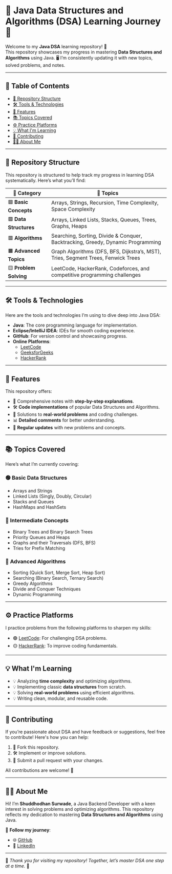 # 🌟 **Java Data Structures and Algorithms (DSA) Learning Journey** 🌟

Welcome to my **Java DSA** learning repository! 🚀  
This repository showcases my progress in mastering **Data Structures and Algorithms** using Java. 🖥️ I’m consistently updating it with new topics, solved problems, and notes.

---

## 📑 **Table of Contents**

- [📂 Repository Structure](#-repository-structure)
- [🛠️ Tools & Technologies](#️-tools--technologies)
- [🌟 Features](#-features)
- [📚 Topics Covered](#-topics-covered)
- [⚙️ Practice Platforms](#️-practice-platforms)
- [💡 What I'm Learning](#-what-im-learning)
- [🤝 Contributing](#-contributing)
- [🧑‍💻 About Me](#-about-me)

---

## 📂 **Repository Structure**

This repository is structured to help track my progress in learning DSA systematically. Here’s what you’ll find:

| 📌 **Category**       | 📝 **Topics**                                                                                 |
|------------------------|---------------------------------------------------------------------------------------------|
| 🟦 **Basic Concepts** | Arrays, Strings, Recursion, Time Complexity, Space Complexity                               |
| 🟩 **Data Structures** | Arrays, Linked Lists, Stacks, Queues, Trees, Graphs, Heaps                                 |
| 🟥 **Algorithms**      | Searching, Sorting, Divide & Conquer, Backtracking, Greedy, Dynamic Programming            |
| 🟧 **Advanced Topics** | Graph Algorithms (DFS, BFS, Dijkstra’s, MST), Tries, Segment Trees, Fenwick Trees         |
| 🟨 **Problem Solving** | LeetCode, HackerRank, Codeforces, and competitive programming challenges                   |

---

## 🛠️ **Tools & Technologies**

Here are the tools and technologies I’m using to dive deep into Java DSA:

- **Java**: The core programming language for implementation.
- **Eclipse/IntelliJ IDEA**: IDEs for smooth coding experience.
- **GitHub**: For version control and showcasing progress.
- **Online Platforms**: 
  - [LeetCode](https://leetcode.com)
  - [GeeksforGeeks](https://geeksforgeeks.org)
  - [HackerRank](https://hackerrank.com)

---

## 🌟 **Features**

This repository offers:  

- 📘 Comprehensive notes with **step-by-step explanations**.
- 🛠️ **Code implementations** of popular Data Structures and Algorithms.
- 🎯 Solutions to **real-world problems** and coding challenges.
- 📊 **Detailed comments** for better understanding.
- 🔁 **Regular updates** with new problems and concepts.

---

## 📚 **Topics Covered**

Here’s what I’m currently covering:

### 🟢 **Basic Data Structures**  
- Arrays and Strings  
- Linked Lists (Singly, Doubly, Circular)  
- Stacks and Queues  
- HashMaps and HashSets  

### 🔵 **Intermediate Concepts**  
- Binary Trees and Binary Search Trees  
- Priority Queues and Heaps  
- Graphs and their Traversals (DFS, BFS)  
- Tries for Prefix Matching  

### 🔴 **Advanced Algorithms**  
- Sorting (Quick Sort, Merge Sort, Heap Sort)  
- Searching (Binary Search, Ternary Search)  
- Greedy Algorithms  
- Divide and Conquer Techniques  
- Dynamic Programming  

---

## ⚙️ **Practice Platforms**

I practice problems from the following platforms to sharpen my skills:  

- 🟢 [LeetCode](https://leetcode.com/Shuddhodhan/): For challenging DSA problems.  
- 🟡 [HackerRank](https://www.hackerrank.com/profile/sssurwade2212): To improve coding fundamentals.   

---

## 💡 **What I'm Learning**

- 💡 Analyzing **time complexity** and optimizing algorithms.  
- 💡 Implementing classic **data structures** from scratch.  
- 💡 Solving **real-world problems** using efficient algorithms.  
- 💡 Writing clean, modular, and reusable code.

---

## 🤝 **Contributing**

If you’re passionate about DSA and have feedback or suggestions, feel free to contribute! Here's how you can help:  

1. 🍴 Fork this repository.  
2. 🛠️ Implement or improve solutions.  
3. 📩 Submit a pull request with your changes.  

All contributions are welcome! 🎉  

---

## 🧑‍💻 **About Me**

Hi! I’m **Shuddhodhan Surwade**, a Java Backend Developer with a keen interest in solving problems and optimizing algorithms. This repository reflects my dedication to mastering **Data Structures and Algorithms** using Java.  

📌 **Follow my journey**:  
- 🌐 [GitHub](https://github.com/sidz111)  
- 🔗 [LinkedIn](https://www.linkedin.com/in/shuddhodhan-surwade-a493b7215/)  

---

🌟 *Thank you for visiting my repository! Together, let’s master DSA one step at a time.* 🌟  
